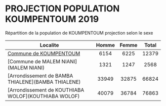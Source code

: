 # PROJECTION POPULATION KOUMPENTOUM 2019
	
Répartition de la population de KOUMPENTOUM projection selon le sexe
	
| Localite  | Homme | Femme | Total |
| --------- |:-----:|:-----:|:-----:|
| [Commune de KOUMPENTOUM](KOUMPENTOUM) | 6154 | 6225 | 12379 |
| [Commune de MALEM NIANI](MALEM NIANI) | 1321 | 1247 | 2568 |
| [Arrondissement de BAMBA THIALENE](BAMBA THIALENE) | 33949 | 32875 | 66824 |
| [Arrondissement de KOUTHIABA WOLOF](KOUTHIABA WOLOF) | 40079 | 36784 | 76863 |
